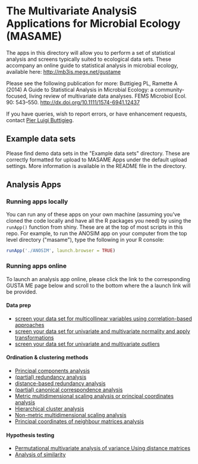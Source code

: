 # The Multivariate AnalysiS Applications for Microbial Ecology (MASAME)

The apps in this directory will allow you to perform a set of statistical
analysis and screens typically suited to ecological data sets. These accompany an online guide to statistical analysis in microbial ecology, available here: http://mb3is.megx.net/gustame

Please see the following publication for more:
Buttigieg PL, Ramette A (2014) A Guide to Statistical Analysis in Microbial Ecology: a community-focused, living review of multivariate data analyses. FEMS Microbiol Ecol. 90: 543–550. 
http://dx.doi.org/10.1111/1574-6941.12437

If you have queries, wish to report errors, or have enhancement requests,
contact [Pier Luigi Buttigieg](http://orcid.org/0000-0002-4366-3088).


## Example data sets

Please find demo data sets in the "Example data sets" directory. These
are correctly formatted for upload to MASAME Apps under the default
upload settings. More information is available in the README file in 
the directory.

## Analysis Apps

### Running apps locally
You can run any of these apps on your own machine (assuming you've cloned the code locally and have all the R packages you need) by using the `runApp()` function from shiny. These are at the top of most scripts in this repo. For example, to run the ANOSIM app on your computer from the top level directory ("masame"), type the following in your R console:
```R
runApp('./ANOSIM', launch.browser = TRUE) 
```


### Running apps online

To launch an analysis app online, please click the link to the corresponding GUSTA ME page below and scroll to the bottom where the a launch link will be provided.

#### Data prep
- [screen your data set for multicollinear variables using correlation-based approaches](http://mb3is.megx.net/eatme/Diag_multicollinearity/)
- [screen your data set for univariate and multivariate normality and apply transformations](https://sites.google.com/site/mb3gustame/reference/transformations)
- [screen your data set for univariate and multivariate outliers](http://mb3is.megx.net/eatme/Diag_outliers/)

#### Ordination & clustering methods
- [Principal components analysis](https://sites.google.com/site/mb3gustame/indirect-gradient-analysis/pca)
- [(partial) redundancy analysis](https://sites.google.com/site/mb3gustame/constrained-analyses/rda)
- [distance-based redundancy analysis](https://sites.google.com/site/mb3gustame/constrained-analyses/rda/dbrda)
- [(partial) canonical correspondence analysis](https://sites.google.com/site/mb3gustame/constrained-analyses/cca)
- [Metric multidimensional scaling analysis or principal coordinates analysis](https://sites.google.com/site/mb3gustame/dissimilarity-based-methods/principal-coordinates-analysis)
- [Hierarchical cluster analysis](https://sites.google.com/site/mb3gustame/dissimilarity-based-methods/cluster-analysis/hierarchical-cluster-analysis)
- [Non-metric multidimensional scaling analysis](https://sites.google.com/site/mb3gustame/dissimilarity-based-methods/nmds)
- [Principal coordinates of neighbour matrices analysis](https://sites.google.com/site/mb3gustame/spatial-analysis/pcnm)

#### Hypothesis testing
- [Permutational multivariate analysis of variance Using distance matrices](https://sites.google.com/site/mb3gustame/hypothesis-tests/manova/npmanova)
- [Analysis of similarity](https://sites.google.com/site/mb3gustame/hypothesis-tests/anosim)

